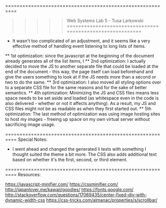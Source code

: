 ==========================================================
>>>>> Web Systems Lab 5 - Tusa Larkowski
==========================================================

* It wasn't too complicated of an adjustment, and it seems like a very effective method of handling event listening to long lists of items.

** 1st optimization: since the javascript at the beginning of the document already generates all of the list items, I 
** 2nd optimization: I actually decided to move the JS to another separate file that could be loaded at the end of the document - this way, the page itself can load beforehand and give the users something to look at if the JS needs more than a second or two to do the same.
** 3rd optimization: I also moved all styling options over to a separate CSS file for the same reasons and for the sake of better semantics.
** 4th optimization: Minimizing the JS and CSS files means less space needs to be set aside and loaded (as whitespace even in the code is also delivered - whether or not it affects anything). As a result, my JS and CSS files might not be as readable as when they first started out.
** 5th optimization: The last method of optimization was using image hosting sites to host my images - freeing up space on my own virtual server without sacrificing image usage.

==========================================================
Special Notes:
- I went ahead and changed the generated li texts with something I thought suited the theme a bit more. The CSS also adds additional text based on whether it's the first, second, or third element.

==========================================================
Resources:

https://javascript-minifier.com/
https://cssminifier.com/
http://japanlover.me/kawaii/goodies/
https://fonts.google.com/
http://stackoverflow.com/questions/17069435/center-fixed-div-with-dynamic-width-css
https://css-tricks.com/almanac/properties/s/scrollbar/